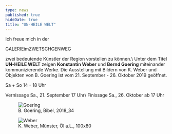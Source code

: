 ```yaml
---
type: news
published: true
hideDate: true
title: "UN-HEILE WELT"
---
```

Ich freue mich in der 

GALERIEimZWETSCHGENWEG 

zwei bedeutende Künstler der Region vorstellen zu können.\\
Unter dem Titel **UN-HEILE WELT** zeigen **Konstantin Weber** und **Bernd Goering** miteinander kommunizierende Werke.
Die Ausstellung mit Bildern von K. Weber und Objekten von B. Goering ist vom 21. September - 26. Oktober 2019 geöffnet.

Sa + So   14 - 18 Uhr

Vernissage Sa., 21. September 17 Uhr\\
Finissage Sa., 26. Oktober ab 17 Uhr


<figure>
    <img src="{{ site.baseurl }}images/B. Goering, Bibel, 2018_34.JPG" alt="Goering" itemprop="image"/>
	<figcaption>B. Goering, Bibel, 2018_34</figcaption>
</figure>
<figure>
    <img src="{{ site.baseurl }}images/K. Weber, Muenster, Oel a.L.,100x80.JPG" alt="Weber" itemprop="image"/>
	<figcaption>K. Weber, Münster, Öl a.L., 100x80</figcaption>
</figure>

